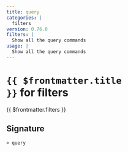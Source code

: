 ```yaml
---
title: query
categories: |
  filters
version: 0.76.0
filters: |
  Show all the query commands
usage: |
  Show all the query commands
---
```


# <code>{{ $frontmatter.title }}</code> for filters

<div class='command-title'>{{ $frontmatter.filters }}</div>

## Signature

```> query ```
